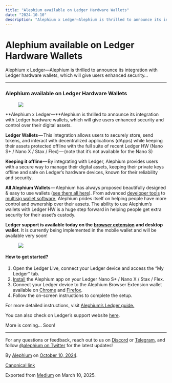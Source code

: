 ```yaml
---
title: "Alephium available on Ledger Hardware Wallets"
date: "2024-10-10"
description: "Alephium x Ledger—Alephium is thrilled to announce its integration with Ledger hardware wallets, which will give users enhanced security…"
---
```


<div>

# Alephium available on Ledger Hardware Wallets

</div>

<div class="section p-summary" field="subtitle">

Alephium x Ledger—Alephium is thrilled to announce its integration with Ledger hardware wallets, which will give users enhanced security…

</div>

<div class="section e-content" field="body">

<div id="ab04" class="section section section--body section--first">

<div class="section-divider">

------------------------------------------------------------------------

</div>

<div class="section-content">

<div class="section-inner sectionLayout--insetColumn">

### **Alephium available on Ledger Hardware Wallets**

<figure id="49d2" class="graf graf--figure graf-after--h3">
<img src="https://cdn-images-1.medium.com/max/800/0*BoBwtMfGfZgAQU-N" class="graf-image" data-image-id="0*BoBwtMfGfZgAQU-N" data-width="1600" data-height="1396" data-is-featured="true" />
</figure>

**Alephium x Ledger—**Alephium is thrilled to announce its integration with Ledger hardware wallets, which will give users enhanced security and control over their digital assets.

**Ledger Wallets** — This integration allows users to securely store, send tokens, and interact with decentralized applications (dApps) while keeping their assets protected offline with the full suite of recent Ledger HW (Nano S+ / Nano X / Stax / Flex) — (note that it’s not available for the Nano S)

**Keeping it offline** — By integrating with Ledger, Alephium provides users with a secure way to manage their digital assets, keeping their private keys offline and safe on Ledger’s hardware devices, known for their reliability and security.

**All Alephium Wallets** — Alephium has always proposed beautifully designed & easy to use wallets (<a href="https://alephium.org/#wallets" class="markup--anchor markup--p-anchor" data-href="https://alephium.org/#wallets" rel="noopener" target="_blank">see them all here</a>). From advanced <a href="https://docs.alephium.org/sdk/getting-started" class="markup--anchor markup--p-anchor" data-href="https://docs.alephium.org/sdk/getting-started" rel="noopener" target="_blank">developer tools</a> to <a href="https://alephium.github.io/alephium-toolkit/#/" class="markup--anchor markup--p-anchor" data-href="https://alephium.github.io/alephium-toolkit/#/" rel="noopener" target="_blank">multisig wallet software</a>, Alephium prides itself on helping people have more control and ownership over their assets. The ability to use Alephium’s wallets with Ledger HW is a huge step forward in helping people get extra security for their asset’s custody.

**Ledger support is available today on the** <a href="https://alephium.org/#wallets" class="markup--anchor markup--p-anchor" data-href="https://alephium.org/#wallets" rel="noopener" target="_blank"><strong>browser extension</strong></a> **and desktop wallet**. It is currently being implemented in the mobile wallet and will be available very soon!

<figure id="e75b" class="graf graf--figure graf-after--p">
<img src="https://cdn-images-1.medium.com/max/800/0*eP6i1aYRP6fPp0fy" class="graf-image" data-image-id="0*eP6i1aYRP6fPp0fy" data-width="1600" data-height="1194" />
</figure>

#### **How to get started?**

1.  <span id="1eae">Open the Ledger Live, connect your Ledger device and access the “My Ledger” tab.</span>
2.  <span id="1c9d"><a href="https://support.ledger.com/article/Alephium-ALPH" class="markup--anchor markup--li-anchor" data-href="https://support.ledger.com/article/Alephium-ALPH" rel="noopener" target="_blank">Install</a> the Alephium app on your Ledger Nano S+ / Nano X / Stax / Flex.</span>
3.  <span id="5b73">Connect your Ledger device to the Alephium Browser Extension wallet available on <a href="https://chromewebstore.google.com/detail/alephium-extension-wallet/gdokollfhmnbfckbobkdbakhilldkhcj" class="markup--anchor markup--li-anchor" data-href="https://chromewebstore.google.com/detail/alephium-extension-wallet/gdokollfhmnbfckbobkdbakhilldkhcj" rel="noopener" target="_blank">Chrome</a> and <a href="https://addons.mozilla.org/en-US/firefox/addon/alephiumextensionwallet/" class="markup--anchor markup--li-anchor" data-href="https://addons.mozilla.org/en-US/firefox/addon/alephiumextensionwallet/" rel="noopener" target="_blank">Firefox</a>.</span>
4.  <span id="ef10">Follow the on-screen instructions to complete the setup.</span>

For more detailed instructions, visit <a href="https://docs.alephium.org/wallet/ledger/" class="markup--anchor markup--p-anchor" data-href="https://docs.alephium.org/wallet/ledger/" rel="noopener" target="_blank">Alephium’s Ledger guide.</a>

You can also check on Ledger’s support website <a href="https://support.ledger.com/article/Alephium-ALPH" class="markup--anchor markup--p-anchor" data-href="https://support.ledger.com/article/Alephium-ALPH" rel="noopener" target="_blank">here</a>.

More is coming… Soon!

</div>

</div>

</div>

<div id="300d" class="section section section--body section--last">

<div class="section-divider">

------------------------------------------------------------------------

</div>

<div class="section-content">

<div class="section-inner sectionLayout--insetColumn">

For any questions or feedback, reach out to us on <a href="http://alephium.org/discord" class="markup--anchor markup--p-anchor" data-href="http://alephium.org/discord" rel="noopener" target="_blank">Discord</a> or <a href="https://t.me/alephiumgroup" class="markup--anchor markup--p-anchor" data-href="https://t.me/alephiumgroup" rel="noopener" target="_blank">Telegram</a>, and follow <a href="https://x.com/alephium" class="markup--anchor markup--p-anchor" data-href="https://x.com/alephium" rel="noopener" target="_blank">@alephium on Twitter</a> for the latest updates!

</div>

</div>

</div>

</div>

By <a href="https://medium.com/@alephium" class="p-author h-card">Alephium</a> on [October 10, 2024](https://medium.com/p/27fa77f928ab).

<a href="https://medium.com/@alephium/alephium-available-on-ledger-hardware-wallets-27fa77f928ab" class="p-canonical">Canonical link</a>

Exported from [Medium](https://medium.com) on March 10, 2025.
